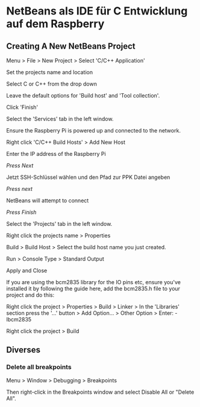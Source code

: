 # NetBeans als IDE für C Entwicklung auf dem Raspberry

## Creating A New NetBeans Project
Menu > File > New Project > Select 'C/C++ Application'

Set the projects name and location

Select C or C++ from the drop down 

Leave the default options for 'Build host' and 'Tool collection'.

Click 'Finish'

Select the 'Services' tab in the left window.

Ensure the Raspberry Pi is powered up and connected to the network.

Right click 'C/C++ Build Hosts' > Add New Host

Enter the IP address of the Raspberry Pi

*Press Next*

Jetzt SSH-Schlüssel wählen und den Pfad zur PPK Datei angeben 

*Press next*

NetBeans will attempt to connect

*Press Finish*

Select the 'Projects' tab in the left window.

Right click the projects name > Properties

Build > Build Host > Select the build host name you just created.

Run > Console Type > Standard Output

Apply and Close

If you are using the bcm2835 library for the IO pins etc, ensure you've installed it by following the guide here, add the bcm2835.h file to your project and do this:

Right click the project > Properties > Build > Linker > In the 'Libraries' section press the '…' button > Add Option… > Other Option > Enter: -lbcm2835

Right click the project > Build


## Diverses

### Delete all breakpoints
Menu > Window > Debugging > Breakpoints

Then right-click in the Breakpoints window and select Disable All or  "Delete All".

